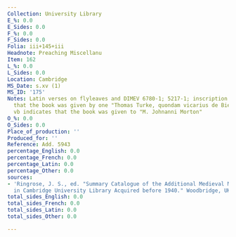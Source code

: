 ```yaml
---
Collection: University Library
E_%: 0.0
E_Sides: 0.0
F_%: 0.0
F_Sides: 0.0
Folia: iii+145+iii
Headnote: Preaching Miscellanu
Item: 162
L_%: 0.0
L_Sides: 0.0
Location: Cambridge
MS_Date: s.xv (1)
MS_ID: '175'
Notes: Latin verses on flyleaves and DIMEV 6780-1; 5217-1; inscription on vr indicates
  that the book was given by one "Thomas Turke, quondam vicarius de Biere et c"; inscription  on
  vb indicates that the book was given to "M. Johnanni Morton"
O_%: 0.0
O_Sides: 0.0
Place_of_production: ''
Produced_for: ''
Reference: Add. 5943
percentage_English: 0.0
percentage_French: 0.0
percentage_Latin: 0.0
percentage_Other: 0.0
sources:
- 'Ringrose, J. S., ed. "Summary Catalogue of the Additional Medieval Manuscripts
  in Cambridge University Library Acquired before 1940." Woodbridge, UK: Boydell.'
total_sides_English: 0.0
total_sides_French: 0.0
total_sides_Latin: 0.0
total_sides_Other: 0.0

---
```

